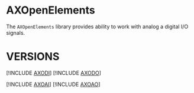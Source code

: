 # AXOpenElements

The `AXOpenElements` library provides ability to work with analog a digital I/O signals.

# VERSIONS

[!INCLUDE [AXODI](docs/AXODI.md)]
[!INCLUDE [AXODO](docs/AXODO.md)]

[!INCLUDE [AXOAI](docs/AXOAI.md)]
[!INCLUDE [AXOAO](docs/AXOAO.md)]

